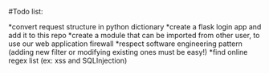 #Todo list:

*convert request structure in python dictionary
*create a flask login app and add it to this repo
*create a module that can be imported from other user, to use our web application firewall
*respect software engineering pattern (adding new filter or modifying existing ones must be easy!)
*find online regex list (ex: xss and SQLInjection)
